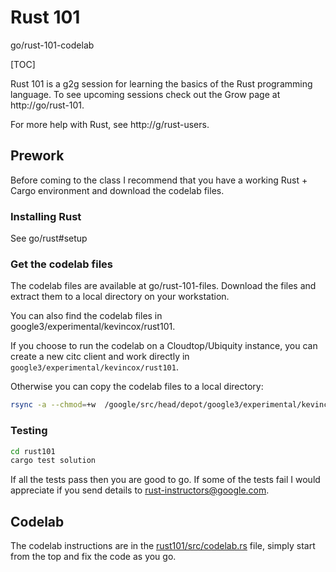 # Rust 101

go/rust-101-codelab

[TOC]

Rust 101 is a g2g session for learning the basics of the Rust programming
language. To see upcoming sessions check out the Grow page at
http://go/rust-101.

For more help with Rust, see http://g/rust-users.

## Prework

Before coming to the class I recommend that you have a working Rust + Cargo
environment and download the codelab files.

### Installing Rust

See go/rust#setup

### Get the codelab files

The codelab files are available at go/rust-101-files. Download the files and
extract them to a local directory on your workstation.

You can also find the codelab files in google3/experimental/kevincox/rust101.

If you choose to run the codelab on a Cloudtop/Ubiquity instance, you can create
a new citc client and work directly in `google3/experimental/kevincox/rust101`.

Otherwise you can copy the codelab files to a local directory:

```sh
rsync -a --chmod=+w  /google/src/head/depot/google3/experimental/kevincox/rust101 ~
```

### Testing

```sh
cd rust101
cargo test solution
```

If all the tests pass then you are good to go. If some of the tests fail I would
appreciate if you send details to rust-instructors@google.com.

## Codelab

The codelab instructions are in the [rust101/src/codelab.rs](http://google3/experimental/kevincox/rust101/src/codelab.rs) file, simply start from the top and fix the code as you go.